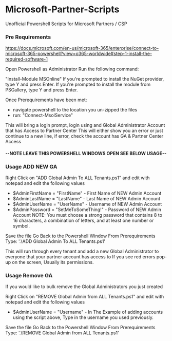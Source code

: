 # Microsoft-Partner-Scripts
Unofficial Powershell Scripts for Microsoft Partners / CSP

### Pre Requirements 

https://docs.microsoft.com/en-us/microsoft-365/enterprise/connect-to-microsoft-365-powershell?view=o365-worldwide#step-1-install-the-required-software-1

Open Powershell as Administrator
Run the following command:

"Install-Module MSOnline"
If you're prompted to install the NuGet provider, type Y and press Enter.
If you're prompted to install the module from PSGallery, type Y and press Enter.

Once Prerequirements have been met:
- navigate powershell to the location you un-zipped the files
- run: "Connect-MsolService"

This will bring a login prompt, login using and Global Administrator Account that has Access to Partner Center
This will either show you an error or just continue to a new line, if error, check the account has GA & Partner Center Access

#### --NOTE LEAVE THIS POWERSHELL WINDOWS OPEN SEE BELOW USAGE--

### Usage ADD NEW GA

Right Click on "ADD Global Admin To ALL Tenants.ps1" and edit with notepad and edit the following values

- $AdminFirstName = "FirstName" - First Name of NEW Admin Account
- $AdminLastName = "LastName" - Last Name of NEW Admin Account
- $AdminUserName = "UserName" - Username of NEW Admin Account
- $AdminPassword = "SetMeToSomeThing!" - Password of NEW Admin Account 
NOTE: You must choose a strong password that contains 8 to 16 characters, a combination of letters, and at least one number or symbol.

Save the file
Go Back to the Powershell Window From Prerequirements
Type: '.\ADD Global Admin To ALL Tenants.ps1'

This will run through every tenant and add a new Global Administrator to everyone that your partner account has access to
If you see red errors pop-up on the screen, Usually its permissions.

### Usage Remove GA

If you would like to bulk remove the Global Administrators you just created

Right Click on "REMOVE Global Admin from ALL Tenants.ps1" and edit with notepad and edit the following values

- $AdminUserName = "Username" - In The Example of adding accounts using the script above, Type in the username you used previously.

Save the file
Go Back to the Powershell Window From Prerequirements
Type: '.\REMOVE Global Admin from ALL Tenants.ps1'
